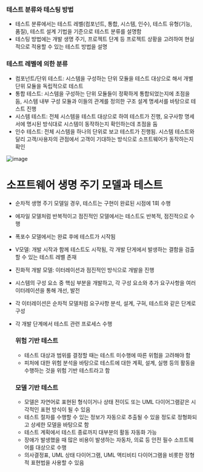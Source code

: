 ### 테스트 분류와 테스팅 방법
- 테스트 분류에서는 테스트 레벨(컴포넌트, 통합, 시스템, 인수), 테스트 유형(기능, 품질), 테스트 설계 기법을 기준으로 테스트 분류를 설명함
- 테스팅 방법에는 개발 생명 주기, 프로젝트 단계 등 프로젝트 상황을 고려하여 현실적으로 적용할 수 있는 테스트 방법을 설명


### 테스트 레벨에 의한 분류
- 컴포넌트/단위 테스트: 시스템을 구성하는 단위 모듈을 테스트 대상으로 해서 개별 단위 모듈을 독립적으로 테스트
- 통합 테스트: 시스템을 구성하는 단위 모듈들이 정확하게 통합되었는지에 초점을 둠, 시스템 내부 구성 모듈과 이들의 관계를 정의한 구조 설계 명세서를 바탕으로 테스트 진행
- 시스템 테스트: 전체 시스템을 테스트 대상으로 하여 테스트가 진행, 요구사항 명세서에 명시된 방식대로 시스템이 동작하는지 확인하는데 초점을 둠
- 인수 테스트: 전체 시스템을 하나의 단위로 보고 테스트가 진행됨. 시스템 테스트와 달리 고객/사용자의 관점에서 고객이 기대하는 방식으로 소프트웨어가 동작하는지 확인

![image](https://github.com/user-attachments/assets/973feeae-cbda-4a41-8379-1937daf5c28a)

# 소프트웨어 생명 주기 모델과 테스트
- 순차적 생명 주기 모델일 경우, 테스트는 구현이 완료된 시점에 1회 수행
- 에자일 모델처럼 반복적이고 점진적인 모델에서는 테스트도 반복적, 점진적으로 수행
- 폭포수 모델에서는 완료 후에 테스트가 시작됨

- V모델: 개발 시작과 함께 테스트도 시작됨, 각 개발 단게에서 발생하는 결함을 검출할 수 있는 테스트 레벨 존재
- 진화적 개발 모델: 이터레이션과 점진적인 방식으로 개발을 진행
- 시스템의 구성 요소 중 핵심 부분을 개발하고, 각 구성 요소와 추가 요구사항을 여러 이터레이션을 통해 개선, 발전
- 각 이터레이션은 순차적 모델처럼 요구사항 분석, 설계, 구혀, 테스트와 같은 단계로 구성
- 각 개발 단계에서 테스트 관련 프로세스 수행

  ### 위험 기반 테스트
  - 테스트 대상과 범위를 결정할 때는 테스트 미수행에 따른 위험을 고려해야 함
  - 피처에 대한 위험 분석을 바탕으로 테스트에 대한 계획, 설계, 실행 등의 활동을 수행하는 것을 위험 기반 테스트라고 함
 
  ### 모델 기반 테스트
  - 모델은 자연어로 표현된 형식이거나 상태 전이도 또는 UML 다이어그램같은 시각적인 표현 방식이 될 수 있음
  - 테스트 절차를 수행할 수 있는 정보가 자동으로 추출될 수 있을 정도로 정형화되고 상세한 모델을 바탕으로 함
  - 테스트 계획에서 테스트 종료까지 대부분의 활동 자동화 가능
  - 장애가 발생했을 때 많은 비용이 발생하는 자동차, 의료 등 안전 필수 소프트웨어를 대상으로 수행
  - 의사결정표, UML 상태 다이어그램, UML 액티비티 다이어그램을 비롯한 정형적 표현법을 사용할 수 있음
  

